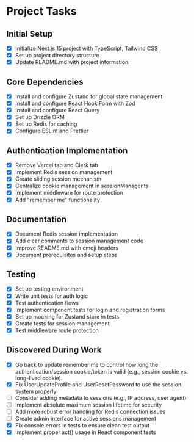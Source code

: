 # Project Tasks

## Initial Setup

- [x] Initialize Next.js 15 project with TypeScript, Tailwind CSS
- [x] Set up project directory structure
- [x] Update README.md with project information

## Core Dependencies

- [x] Install and configure Zustand for global state management
- [x] Install and configure React Hook Form with Zod
- [x] Install and configure React Query
- [x] Set up Drizzle ORM
- [x] Set up Redis for caching
- [x] Configure ESLint and Prettier

## Authentication Implementation

- [x] Remove Vercel tab and Clerk tab
- [x] Implement Redis session management
- [x] Create sliding session mechanism
- [x] Centralize cookie management in sessionManager.ts
- [x] Implement middleware for route protection
- [x] Add "remember me" functionality

## Documentation

- [x] Document Redis session implementation
- [x] Add clear comments to session management code
- [x] Improve README.md with emoji headers
- [x] Document prerequisites and setup steps

## Testing

- [x] Set up testing environment
- [x] Write unit tests for auth logic
- [x] Test authentication flows
- [x] Implement component tests for login and registration forms
- [x] Set up mocking for Zustand store in tests
- [x] Create tests for session management
- [x] Test middleware route protection

## Discovered During Work

<!-- New tasks discovered during development will be added here -->

- [x] Go back to update remember me to control how long the authentication/session cookie/token is valid (e.g., session cookie vs. long-lived cookie).
- [x] Fix UserUpdateProfile and UserResetPassword to use the session system properly
- [ ] Consider adding metadata to sessions (e.g., IP address, user agent)
- [ ] Implement absolute maximum session lifetime for security
- [ ] Add more robust error handling for Redis connection issues
- [ ] Create admin interface for active sessions management
- [x] Fix console errors in tests to ensure clean test output
- [x] Implement proper act() usage in React component tests
